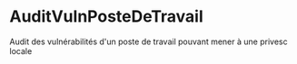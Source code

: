 # AuditVulnPosteDeTravail
Audit des vulnérabilités d'un poste de travail pouvant mener à une privesc locale
